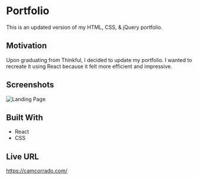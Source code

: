 # Portfolio

This is an updated version of my HTML, CSS, & jQuery portfolio.

## Motivation

Upon graduating from Thinkful, I decided to update my portfolio. I wanted to recreate it using React because it felt more efficient and impressive.

## Screenshots

![Landing Page](https://i.imgur.com/UPrD9MZ.png)

## Built With

- React
- CSS

## Live URL

https://camcorrado.com/
